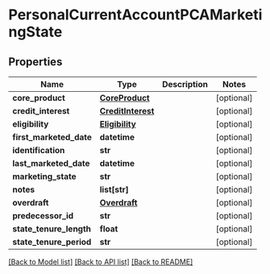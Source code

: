 # PersonalCurrentAccountPCAMarketingState

## Properties
Name | Type | Description | Notes
------------ | ------------- | ------------- | -------------
**core_product** | [**CoreProduct**](CoreProduct.md) |  | [optional] 
**credit_interest** | [**CreditInterest**](CreditInterest.md) |  | [optional] 
**eligibility** | [**Eligibility**](Eligibility.md) |  | [optional] 
**first_marketed_date** | **datetime** |  | [optional] 
**identification** | **str** |  | [optional] 
**last_marketed_date** | **datetime** |  | [optional] 
**marketing_state** | **str** |  | [optional] 
**notes** | **list[str]** |  | [optional] 
**overdraft** | [**Overdraft**](Overdraft.md) |  | [optional] 
**predecessor_id** | **str** |  | [optional] 
**state_tenure_length** | **float** |  | [optional] 
**state_tenure_period** | **str** |  | [optional] 

[[Back to Model list]](../README.md#documentation-for-models) [[Back to API list]](../README.md#documentation-for-api-endpoints) [[Back to README]](../README.md)


